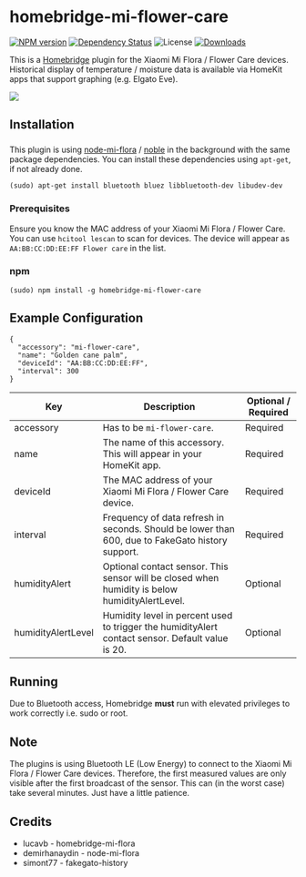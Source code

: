 # homebridge-mi-flower-care


[![NPM version](https://badge.fury.io/js/homebridge-mi-flower-care.svg)](https://npmjs.org/package/homebridge-mi-flower-care)
[![Dependency Status](https://david-dm.org/honkmaster/homebridge-mi-flower-care.svg)](https://david-dm.org/honkmaster/homebridge-mi-flower-care) 
![License](https://img.shields.io/badge/license-ISC-lightgrey.svg)
[![Downloads](https://img.shields.io/npm/dm/homebridge-mi-flower-care.svg)](https://npmjs.org/package/homebridge-mi-flower-care)

This is a [Homebridge](https://github.com/nfarina/homebridge) plugin for the Xiaomi Mi Flora / Flower Care devices. Historical display of temperature / moisture data is available via HomeKit apps that support graphing (e.g. Elgato Eve).

<img src=https://raw.githubusercontent.com/honkmaster/homebridge-mi-flower-care/master/images/flower_care.jpg />


## Installation

### 

This plugin is using [node-mi-flora](https://github.com/demirhanaydin/node-mi-flora) / [noble](https://github.com/noble/noble) in the background with the same package dependencies. You can install these dependencies using `apt-get`, if not already done.

```
(sudo) apt-get install bluetooth bluez libbluetooth-dev libudev-dev
```

### Prerequisites

Ensure you know the MAC address of your Xiaomi Mi Flora / Flower Care. You can use `hcitool lescan` to scan for devices. The device will appear as `AA:BB:CC:DD:EE:FF Flower care` in the list.

### npm

```
(sudo) npm install -g homebridge-mi-flower-care
```

## Example Configuration

```
{
  "accessory": "mi-flower-care",
  "name": "Golden cane palm",
  "deviceId": "AA:BB:CC:DD:EE:FF",
  "interval": 300
}
``` 

| Key           | Description | Optional / Required |
|---------------|-------------|---------------------|
| accessory     | Has to be `mi-flower-care`. | Required |
| name          | The name of this accessory. This will appear in your HomeKit app. | Required |
| deviceId      | The MAC address of your Xiaomi Mi Flora / Flower Care device. | Required |
| interval      | Frequency of data refresh in seconds. Should be lower than 600, due to FakeGato history support. | Required |
| humidityAlert | Optional contact sensor. This sensor will be closed when humidity is below humidityAlertLevel. | Optional | 
| humidityAlertLevel | Humidity level in percent used to trigger the humidityAlert contact sensor. Default value is 20. | Optional |


## Running

Due to Bluetooth access, Homebridge **must** run with elevated privileges to work correctly i.e. sudo or root.

## Note

The plugins is using Bluetooth LE (Low Energy) to connect to the Xiaomi Mi Flora / Flower Care devices. Therefore, the first measured values are only visible after the first broadcast of the sensor. This can (in the worst case) take several minutes. Just have a little patience.

## Credits

* lucavb - homebridge-mi-flora
* demirhanaydin - node-mi-flora
* simont77 - fakegato-history
